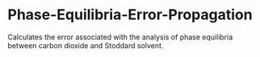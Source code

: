 # Phase-Equilibria-Error-Propagation
Calculates the error associated with the analysis of phase equilibria between carbon dioxide and Stoddard solvent. 
